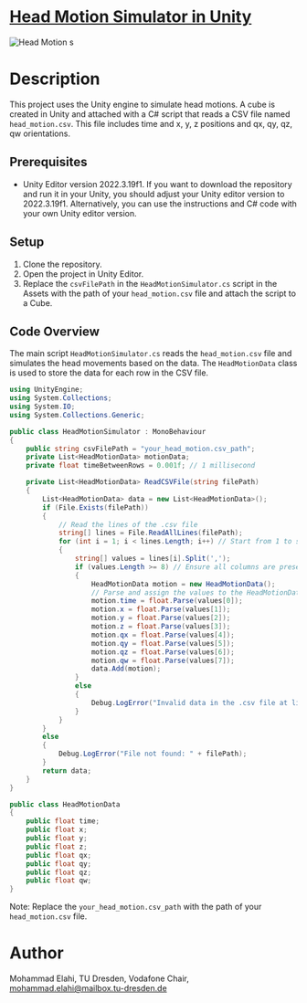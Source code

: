 # [Head Motion Simulator in Unity](https://github.com/Mohammad-Elahi/Head-movements-simulation-with-Unity-engine)

![Head Motion s](https://github.com/Mohammad-Elahi/Head-movements-simulation-with-Unity-engine/assets/93424032/f080572e-ec33-4656-a009-5650eb8bc594)

# Description
This project uses the Unity engine to simulate head motions. A cube is created in Unity and attached with a C# script that reads a CSV file named `head_motion.csv`. This file includes time and x, y, z positions and qx, qy, qz, qw orientations.

## Prerequisites

- Unity Editor version 2022.3.19f1. If you want to download the repository and run it in your Unity, you should adjust your Unity editor version to 2022.3.19f1. Alternatively, you can use the instructions and C# code with your own Unity editor version.

## Setup

1. Clone the repository.
2. Open the project in Unity Editor.
3. Replace the `csvFilePath` in the `HeadMotionSimulator.cs` script in the Assets with the path of your `head_motion.csv` file and attach the script to a Cube.

## Code Overview

The main script `HeadMotionSimulator.cs` reads the `head_motion.csv` file and simulates the head movements based on the data. The `HeadMotionData` class is used to store the data for each row in the CSV file.

```csharp
using UnityEngine;
using System.Collections;
using System.IO;
using System.Collections.Generic;

public class HeadMotionSimulator : MonoBehaviour
{
    public string csvFilePath = "your_head_motion.csv_path";
    private List<HeadMotionData> motionData;
    private float timeBetweenRows = 0.001f; // 1 millisecond

    private List<HeadMotionData> ReadCSVFile(string filePath)
    {
        List<HeadMotionData> data = new List<HeadMotionData>();
        if (File.Exists(filePath))
        {
            // Read the lines of the .csv file
            string[] lines = File.ReadAllLines(filePath);
            for (int i = 1; i < lines.Length; i++) // Start from 1 to skip the header
            {
                string[] values = lines[i].Split(',');
                if (values.Length >= 8) // Ensure all columns are present
                {
                    HeadMotionData motion = new HeadMotionData();
                    // Parse and assign the values to the HeadMotionData object
                    motion.time = float.Parse(values[0]);
                    motion.x = float.Parse(values[1]);
                    motion.y = float.Parse(values[2]);
                    motion.z = float.Parse(values[3]);
                    motion.qx = float.Parse(values[4]);
                    motion.qy = float.Parse(values[5]);
                    motion.qz = float.Parse(values[6]);
                    motion.qw = float.Parse(values[7]);
                    data.Add(motion);
                }
                else
                {
                    Debug.LogError("Invalid data in the .csv file at line " + (i + 1));
                }
            }
        }
        else
        {
            Debug.LogError("File not found: " + filePath);
        }
        return data;
    }
}

public class HeadMotionData
{
    public float time;
    public float x;
    public float y;
    public float z;
    public float qx;
    public float qy;
    public float qz;
    public float qw;
}
```
Note: Replace the `your_head_motion.csv_path` with the path of your `head_motion.csv` file.

# Author
Mohammad Elahi, TU Dresden, Vodafone Chair, mohammad.elahi@mailbox.tu-dresden.de


